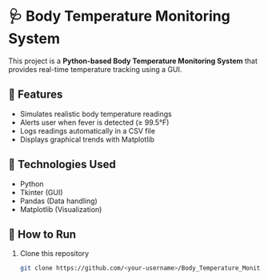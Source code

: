 # 🩺 Body Temperature Monitoring System

This project is a **Python-based Body Temperature Monitoring System** that provides real-time temperature tracking using a GUI.

## 🚀 Features
- Simulates realistic body temperature readings
- Alerts user when fever is detected (≥ 99.5°F)
- Logs readings automatically in a CSV file
- Displays graphical trends with Matplotlib

## 🧰 Technologies Used
- Python
- Tkinter (GUI)
- Pandas (Data handling)
- Matplotlib (Visualization)

## 📖 How to Run
1. Clone this repository  
   ```bash
   git clone https://github.com/<your-username>/Body_Temperature_Monitoring_Complete_Report.git
